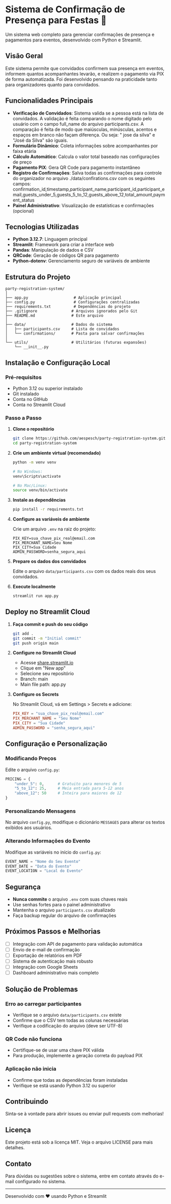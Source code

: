 # Sistema de Confirmação de Presença para Festas 🎉

Um sistema web completo para gerenciar confirmações de presença e pagamentos para eventos, desenvolvido com Python e Streamlit.

## Visão Geral

Este sistema permite que convidados confirmem sua presença em eventos, informem quantos acompanhantes levarão, e realizem o pagamento via PIX de forma automatizada. Foi desenvolvido pensando na praticidade tanto para organizadores quanto para convidados.

## Funcionalidades Principais

- **Verificação de Convidados**: Sistema valida se a pessoa está na lista de convidados. A validação é feita comparando o nome digitado pelo usuário com o campo full_name do arquivo participants.csv. A comparação é feita de modo que maiúsculas, minúsculas, acentos e espaços em branco não façam diferença. Ou seja: " jose da  silva" e "José    da   Silva" são iguais.
- **Formulário Dinâmico**: Coleta informações sobre acompanhantes por faixa etária
- **Cálculo Automático**: Calcula o valor total baseado nas configurações de preço
- **Pagamento PIX**: Gera QR Code para pagamento instantâneo
- **Registro de Confirmações**: Salva todas as confirmações para controle do organizador no arquivo ./data/confirations.csv com os seguintes campos: confirmation_id,timestamp,participant_name,participant_id,participant_email,guests_under_5,guests_5_to_12,guests_above_12,total_amount,payment_status
- **Painel Administrativo**: Visualização de estatísticas e confirmações (opcional)

## Tecnologias Utilizadas

- **Python 3.12.7**: Linguagem principal
- **Streamlit**: Framework para criar a interface web
- **Pandas**: Manipulação de dados e CSV
- **QRCode**: Geração de códigos QR para pagamento
- **Python-dotenv**: Gerenciamento seguro de variáveis de ambiente

## Estrutura do Projeto

```
party-registration-system/
│
├── app.py                    # Aplicação principal
├── config.py                 # Configurações centralizadas
├── requirements.txt          # Dependências do projeto
├── .gitignore               # Arquivos ignorados pelo Git
├── README.md                # Este arquivo
│
├── data/                    # Dados do sistema
│   ├── participants.csv     # Lista de convidados
│   └── confirmations/       # Pasta para salvar confirmações
│
└── utils/                   # Utilitários (futuras expansões)
    └── __init__.py
```


## Instalação e Configuração Local

### Pré-requisitos

- Python 3.12 ou superior instalado
- Git instalado
- Conta no GitHub
- Conta no Streamlit Cloud

### Passo a Passo

1. **Clone o repositório**
   ```bash
   git clone https://github.com/aespesch/party-registration-system.git
   cd party-registration-system
   ```

2. **Crie um ambiente virtual (recomendado)**
   ```bash
   python -m venv venv
   
   # No Windows:
   venv\Scripts\activate
   
   # No Mac/Linux:
   source venv/bin/activate
   ```

3. **Instale as dependências**
   ```bash
   pip install -r requirements.txt
   ```

4. **Configure as variáveis de ambiente**
   
   Crie um arquivo `.env` na raiz do projeto:
   ```
   PIX_KEY=sua_chave_pix_real@email.com
   PIX_MERCHANT_NAME=Seu Nome
   PIX_CITY=Sua Cidade
   ADMIN_PASSWORD=senha_segura_aqui
   ```

5. **Prepare os dados dos convidados**
   
   Edite o arquivo `data/participants.csv` com os dados reais dos seus convidados.

6. **Execute localmente**
   ```bash
   streamlit run app.py
   ```

## Deploy no Streamlit Cloud

1. **Faça commit e push do seu código**
   ```bash
   git add .
   git commit -m "Initial commit"
   git push origin main
   ```

2. **Configure no Streamlit Cloud**
   - Acesse [share.streamlit.io](https://share.streamlit.io)
   - Clique em "New app"
   - Selecione seu repositório
   - Branch: main
   - Main file path: app.py

3. **Configure os Secrets**
   
   No Streamlit Cloud, vá em Settings > Secrets e adicione:
   ```toml
   PIX_KEY = "sua_chave_pix_real@email.com"
   PIX_MERCHANT_NAME = "Seu Nome"
   PIX_CITY = "Sua Cidade"
   ADMIN_PASSWORD = "senha_segura_aqui"
   ```

## Configuração e Personalização

### Modificando Preços

Edite o arquivo `config.py`:
```python
PRICING = {
    "under_5": 0,      # Gratuito para menores de 5
    "5_to_12": 25,     # Meia entrada para 5-12 anos
    "above_12": 50     # Inteira para maiores de 12
}
```

### Personalizando Mensagens

No arquivo `config.py`, modifique o dicionário `MESSAGES` para alterar os textos exibidos aos usuários.

### Alterando Informações do Evento

Modifique as variáveis no início do `config.py`:
```python
EVENT_NAME = "Nome do Seu Evento"
EVENT_DATE = "Data do Evento"
EVENT_LOCATION = "Local do Evento"
```

## Segurança

- **Nunca commite** o arquivo `.env` com suas chaves reais
- Use senhas fortes para o painel administrativo
- Mantenha o arquivo `participants.csv` atualizado
- Faça backup regular do arquivo de confirmações

## Próximos Passos e Melhorias

- [ ] Integração com API de pagamento para validação automática
- [ ] Envio de e-mail de confirmação
- [ ] Exportação de relatórios em PDF
- [ ] Sistema de autenticação mais robusto
- [ ] Integração com Google Sheets
- [ ] Dashboard administrativo mais completo

## Solução de Problemas

### Erro ao carregar participantes
- Verifique se o arquivo `data/participants.csv` existe
- Confirme que o CSV tem todas as colunas necessárias
- Verifique a codificação do arquivo (deve ser UTF-8)

### QR Code não funciona
- Certifique-se de usar uma chave PIX válida
- Para produção, implemente a geração correta do payload PIX

### Aplicação não inicia
- Confirme que todas as dependências foram instaladas
- Verifique se está usando Python 3.12 ou superior

## Contribuindo

Sinta-se à vontade para abrir issues ou enviar pull requests com melhorias!

## Licença

Este projeto está sob a licença MIT. Veja o arquivo LICENSE para mais detalhes.

## Contato

Para dúvidas ou sugestões sobre o sistema, entre em contato através do e-mail configurado no sistema.

---

Desenvolvido com ❤️ usando Python e Streamlit
